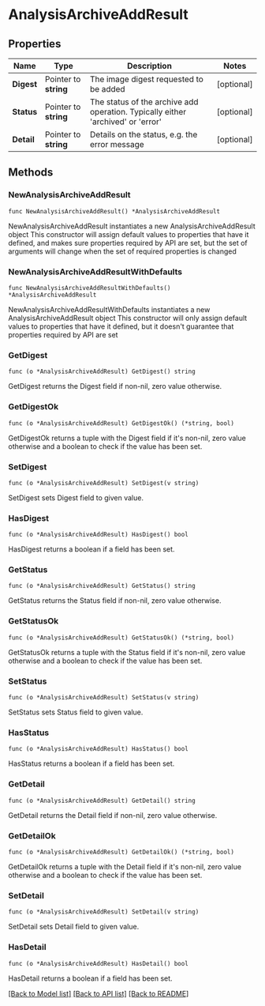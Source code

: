 # AnalysisArchiveAddResult

## Properties

Name | Type | Description | Notes
------------ | ------------- | ------------- | -------------
**Digest** | Pointer to **string** | The image digest requested to be added | [optional] 
**Status** | Pointer to **string** | The status of the archive add operation. Typically either &#39;archived&#39; or &#39;error&#39; | [optional] 
**Detail** | Pointer to **string** | Details on the status, e.g. the error message | [optional] 

## Methods

### NewAnalysisArchiveAddResult

`func NewAnalysisArchiveAddResult() *AnalysisArchiveAddResult`

NewAnalysisArchiveAddResult instantiates a new AnalysisArchiveAddResult object
This constructor will assign default values to properties that have it defined,
and makes sure properties required by API are set, but the set of arguments
will change when the set of required properties is changed

### NewAnalysisArchiveAddResultWithDefaults

`func NewAnalysisArchiveAddResultWithDefaults() *AnalysisArchiveAddResult`

NewAnalysisArchiveAddResultWithDefaults instantiates a new AnalysisArchiveAddResult object
This constructor will only assign default values to properties that have it defined,
but it doesn't guarantee that properties required by API are set

### GetDigest

`func (o *AnalysisArchiveAddResult) GetDigest() string`

GetDigest returns the Digest field if non-nil, zero value otherwise.

### GetDigestOk

`func (o *AnalysisArchiveAddResult) GetDigestOk() (*string, bool)`

GetDigestOk returns a tuple with the Digest field if it's non-nil, zero value otherwise
and a boolean to check if the value has been set.

### SetDigest

`func (o *AnalysisArchiveAddResult) SetDigest(v string)`

SetDigest sets Digest field to given value.

### HasDigest

`func (o *AnalysisArchiveAddResult) HasDigest() bool`

HasDigest returns a boolean if a field has been set.

### GetStatus

`func (o *AnalysisArchiveAddResult) GetStatus() string`

GetStatus returns the Status field if non-nil, zero value otherwise.

### GetStatusOk

`func (o *AnalysisArchiveAddResult) GetStatusOk() (*string, bool)`

GetStatusOk returns a tuple with the Status field if it's non-nil, zero value otherwise
and a boolean to check if the value has been set.

### SetStatus

`func (o *AnalysisArchiveAddResult) SetStatus(v string)`

SetStatus sets Status field to given value.

### HasStatus

`func (o *AnalysisArchiveAddResult) HasStatus() bool`

HasStatus returns a boolean if a field has been set.

### GetDetail

`func (o *AnalysisArchiveAddResult) GetDetail() string`

GetDetail returns the Detail field if non-nil, zero value otherwise.

### GetDetailOk

`func (o *AnalysisArchiveAddResult) GetDetailOk() (*string, bool)`

GetDetailOk returns a tuple with the Detail field if it's non-nil, zero value otherwise
and a boolean to check if the value has been set.

### SetDetail

`func (o *AnalysisArchiveAddResult) SetDetail(v string)`

SetDetail sets Detail field to given value.

### HasDetail

`func (o *AnalysisArchiveAddResult) HasDetail() bool`

HasDetail returns a boolean if a field has been set.


[[Back to Model list]](../README.md#documentation-for-models) [[Back to API list]](../README.md#documentation-for-api-endpoints) [[Back to README]](../README.md)


